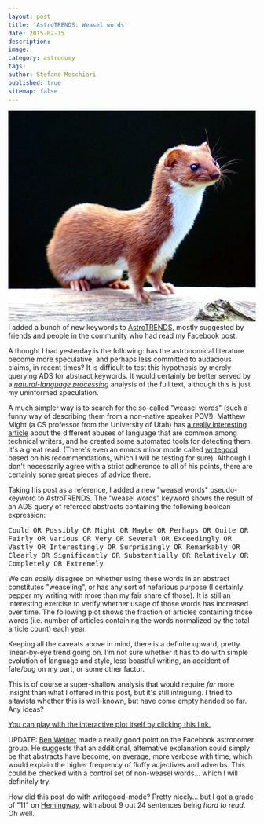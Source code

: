 ```yaml
---
layout: post
title: 'AstroTRENDS: Weasel words'
date: 2015-02-15
description:
image:
category: astronomy
tags:
author: Stefano Meschiari
published: true
sitemap: false
---
```

<img class=" wp-image-1234 aligncenter" alt="Credit: Cliff" src="/img/blog/weasel.jpg">
I added a bunch of new keywords to <a title="AstroTRENDS: A new tool to track astronomy topics in the literature" href="http://www.stefanom.org/astrotrends-a-new-tool-to-track-astronomy-topics-in-the-literature/">AstroTRENDS</a>, mostly suggested by friends and people in the community who had read my Facebook post.

A thought I had yesterday is the following: has the astronomical literature become more speculative, and perhaps less committed to audacious claims, in recent times? It is difficult to test this hypothesis   by merely querying ADS for abstract keywords. It would certainly be better served by a <a href="http://en.wikipedia.org/wiki/Natural_language_processing" target="_blank"><em>natural-language processing</em></a> analysis of the full text, although this is just my uninformed speculation.
<!--more-->

A much simpler way is to search for the so-called "weasel words" (such a funny way of describing them from a non-native speaker POV!). Matthew Might (a CS professor from the University of Utah) has <a href="http://matt.might.net/articles/shell-scripts-for-passive-voice-weasel-words-duplicates/" target="_blank">a really interesting article</a> about the different abuses of language that are common among technical writers, and he created some automated tools for detecting them. It's a great read. (There's even an emacs minor mode called <a href="https://github.com/bnbeckwith/writegood-mode" target="_blank">writegood</a>  based on his recommendations, which I will be testing for sure). Although I don't necessarily agree with a strict adherence to all of his points, there are certainly some great pieces of advice there.

Taking his post as a reference, I added a new "weasel words" pseudo-keyword to AstroTRENDS. The "weasel words" keyword shows the result of an ADS query of refereed abstracts containing the following boolean expression:

<tt>Could OR Possibly OR Might OR Maybe OR Perhaps OR Quite OR Fairly OR Various OR Very OR Several OR Exceedingly OR Vastly OR Interestingly OR Surprisingly OR Remarkably OR Clearly OR Significantly OR Substantially OR Relatively OR Completely OR Extremely</tt>

We can <em>easily</em> disagree on whether using these words in an abstract constitutes "weaseling", or has any sort of nefarious purpose (I certainly pepper my writing with more than my fair share of those). It is still an interesting exercise to verify whether usage of those words has increased over time. The following plot shows the fraction of articles containing those words (i.e. number of articles containing the words normalized by the total article count) each year.

Keeping all the caveats above in mind, there is a definite upward, pretty linear-by-eye trend going on. I'm not sure whether it has to do with simple evolution of language and style, less boastful writing, an accident of fate/bug on my part, or some other factor.

This is of course a super-shallow analysis that would require <em>far</em> more insight than what I offered in this post, but it's still intriguing.  I tried to altavista whether this is well-known, but have come empty handed so far. Any ideas?

<a href="http://www.stefanom.org/playpen/Trends/keywords/index.php?year1=1970&amp;year2=2013&amp;keyword1=Weasel%20words:%20Could%20OR%20Possibly%20OR%20Might%20OR%20Maybe%20OR%20Perhaps%20OR%20Quite%20OR%20Fairly%20OR%20Various%20OR%20Very%20OR%20Several%20OR%20Exceedingly%20OR%20Vastly%20OR%20Interestingly%20OR%20Surprisingly%20OR%20Remarkably%20OR%20Clearly%20OR%20Significantly%20OR%20Substantially%20OR%20Relatively%20OR%20Completely%20OR%20Extremely&amp;normalize=5" target="_blank">You can play with the interactive plot itself by clicking this link.</a>

UPDATE: <a href="http://mingus.as.arizona.edu/~bjw/" target="_blank">Ben Weiner</a>  made a really good point on the Facebook astronomer group.     He suggests that an additional, alternative explanation could simply be that abstracts have become, on average, more verbose with time, which would explain the higher frequency of fluffy adjectives and adverbs. This could be checked with a control set of non-weasel words… which I will definitely try.

How did this post do with <a href="https://github.com/bnbeckwith/writegood-mode" target="_blank">writegood-mode</a>? Pretty nicely… but I got a grade of "11" on <a href="http://www.hemingwayapp.com" target="_blank">Hemingway</a>, with about 9 out 24 sentences being <em>hard to read</em>.   Oh well.
